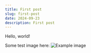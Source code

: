 ```yaml
---
title: First post
slug: first-post
date: 2024-09-23
description: First post
---
```


Hello, world!
<!--more-->

Some test image here: ![Example image](test-image.jpg)
